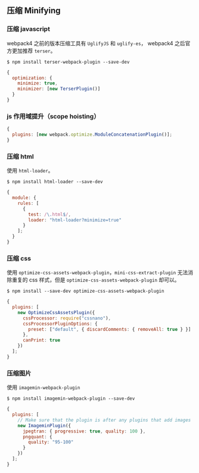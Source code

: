## 压缩 Minifying

### 压缩 javascript

webpack4 之前的版本压缩工具有 `UglifyJS` 和 `uglify-es`， webpack4 之后官方更加推荐 `terser`。

```shell
$ npm install terser-webpack-plugin --save-dev
```

```js
{
  optimization: {
    minimize: true,
    minimizer: [new TerserPlugin()]
  }
}
```

### js 作用域提升（scope hoisting）

```js
{
  plugins: [new webpack.optimize.ModuleConcatenationPlugin()];
}
```

### 压缩 html

使用 `html-loader`。

```shell
$ npm install html-loader --save-dev
```

```js
{
  module: {
    rules: [
      {
        test: /\.html$/,
        loader: "html-loader?minimize=true"
      }
    ];
  }
}
```

### 压缩 css

使用 `optimize-css-assets-webpack-plugin`，`mini-css-extract-plugin` 无法消除重复的 css 样式，但是 `optimize-css-assets-webpack-plugin` 却可以。

```shell
$ npm install --save-dev optimize-css-assets-webpack-plugin
```

```js
{
  plugins: [
    new OptimizeCssAssetsPlugin({
      cssProcessor: require("cssnano"),
      cssProcessorPluginOptions: {
        preset: ["default", { discardComments: { removeAll: true } }]
      },
      canPrint: true
    })
  ];
}
```

### 压缩图片

使用 `imagemin-webpack-plugin`

```shell
$ npm install imagemin-webpack-plugin --save-dev
```

```js
{
  plugins: [
    // Make sure that the plugin is after any plugins that add images
    new ImageminPlugin({
      jpegtran: { progressive: true, quality: 100 },
      pngquant: {
        quality: "95-100"
      }
    })
  ];
}
```
